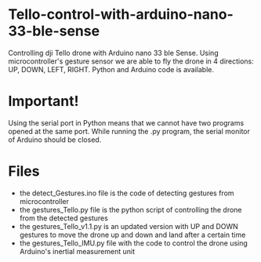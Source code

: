 # Tello-control-with-arduino-nano-33-ble-sense
Controlling dji Tello drone with Arduino nano 33 ble Sense.
Using microcontroller's gesture sensor we are able to fly the drone in 4 directions: UP, DOWN, LEFT, RIGHT.
Python and Arduino code is available.
# Important!
Using the serial port in Python means that we cannot have two programs opened at the same port.
While running the .py program, the serial monitor of Arduino should be closed.
# Files
- the detect_Gestures.ino file is the code of detecting gestures from microcontroller 
- the gestures_Tello.py file is the python script of controlling the drone from the detected gestures
- the gestures_Tello_v1.1.py is an updated version with UP and DOWN gestures to move the drone up and down
and land after a certain time
- the gestures_Tello_IMU.py file with the code to control the drone using Arduino's inertial measurement unit
